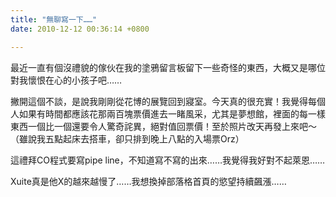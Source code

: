 ```yaml
---
title: "無聊寫一下……"
date: 2010-12-12 00:36:14 +0800

---
```

<p>最近一直有個沒禮貌的傢伙在我的塗鴉留言板留下一些奇怪的東西，大概又是哪位對我懷恨在心的小孩子吧&hellip;&hellip;</p><p>撇開這個不談，是說我剛剛從花博的展覽回到寢室。今天真的很充實！我覺得每個人如果有時間都應該花那兩百塊票價進去一睹風采，尤其是夢想館，裡面的每一樣東西一個比一個還要令人驚奇詫異，絕對值回票價！至於照片改天再發上來吧～（雖說我五點起床去搭車，卻只排到晚上八點的入場票Orz）</p><p>這禮拜CO程式要寫pipe line，不知道寫不寫的出來&hellip;&hellip;我覺得我好對不起萊恩&hellip;&hellip;</p><p>Xuite真是他X的越來越慢了&hellip;&hellip;我想換掉部落格首頁的慾望持續飆漲&hellip;&hellip;</p>
